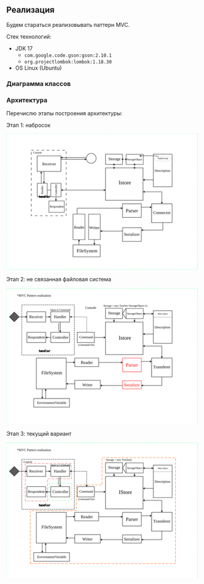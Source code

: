 ## Реализация

Будем стараться реализовывать паттерн MVC.

Стек технологий: 
* JDK 17
  * ``com.google.code.gson:gson:2.10.1``
  * ``org.projectlombok:lombok:1.18.30``
* OS Linux (Ubuntu)

### Диаграмма классов

### Архитектура

Перечислю этапы построения архитектуры:

Этап 1: набросок

![](architectures/architecture.svg)

Этап 2: не связанная файловая система

![](architectures/architecture2_bad.svg)

Этап 3: текущий вариант

![](architectures/architecture2_MVC.svg)